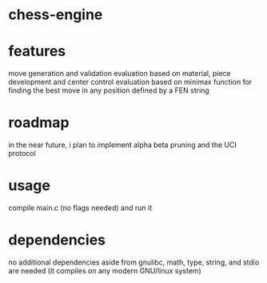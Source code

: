 # chess-engine

# features
move generation and validation
evaluation based on material, piece development and center control
evaluation based on minimax
function for finding the best move in any position defined by a FEN string

# roadmap

in the near future, i plan to implement alpha beta pruning and the UCI protocol

# usage
compile main.c (no flags needed) and run it

# dependencies
no additional dependencies aside from gnulibc, math, type, string, and stdio are needed (it compiles on any modern GNU/linux system)
